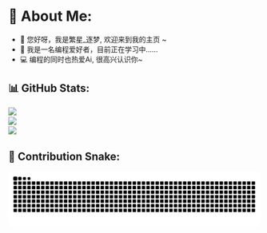 # 💫 About Me:
- 👋 您好呀，我是繁星_逐梦, 欢迎来到我的主页 ~
- 👀 我是一名编程爱好者，目前正在学习中……
- 💻 编程的同时也热爱Ai, 很高兴认识你~



## 📊 GitHub Stats:
![](https://github-readme-stats.vercel.app/api?username=printlndarling&theme=radical&hide_border=false&include_all_commits=true&count_private=true)<br/>
![](https://github-readme-streak-stats.herokuapp.com/?user=printlndarling&theme=radical&hide_border=false)<br/>
![](https://github-readme-stats.vercel.app/api/top-langs/?username=printlndarling&theme=radical&hide_border=false&include_all_commits=true&count_private=true&layout=compact)



## 🔲 Contribution Snake:
![contrib-snake](https://github.com/printlndarling/printlndarling/blob/output/github-contribution-grid-snake-dark.svg)


